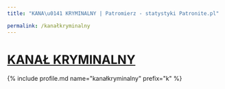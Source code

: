 ```yaml
---
title: "KANA\u0141 KRYMINALNY | Patromierz - statystyki Patronite.pl"

permalink: /kanałkryminalny
---
```


# [KANAŁ KRYMINALNY](https://patronite.pl/kanałkryminalny)

{% include profile.md name="kanałkryminalny" prefix="k" %}
